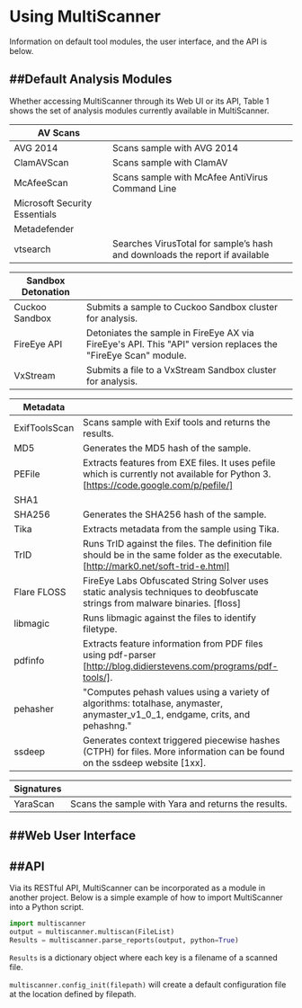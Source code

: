 Using MultiScanner
==================
Information on default tool modules, the user interface, and the API is below.

##Default Analysis Modules
----------------------
Whether accessing MultiScanner through its Web UI or its API, Table 1 shows the set of analysis modules currently available in MultiScanner.

| AV Scans |   |
| -------- | - |
| AVG 2014 | Scans sample with AVG 2014|
| ClamAVScan | Scans sample with ClamAV|
| McAfeeScan |	Scans sample with McAfee AntiVirus Command Line|
| Microsoft Security Essentials	| |
| Metadefender | |
| vtsearch | Searches VirusTotal for sample’s hash and downloads the report if available|

| Sandbox Detonation |   |
| ------------------ | - |
| Cuckoo Sandbox | Submits a sample to Cuckoo Sandbox cluster for analysis.|
| FireEye API | Detoniates the sample in FireEye AX via FireEye's API. This "API" version replaces the "FireEye Scan" module.|
| VxStream | Submits a file to a VxStream Sandbox cluster for analysis.|

| Metadata |   |
| -------- | - |
|ExifToolsScan | Scans sample with Exif tools and returns the results.|
|MD5 | Generates the MD5 hash of the sample.|
|PEFile | Extracts features from EXE files. It uses pefile which is currently not available for Python 3. [https://code.google.com/p/pefile/]|
|SHA1 | |
|SHA256 | Generates the SHA256 hash of the sample.|
|Tika | Extracts metadata from the sample using Tika.|
|TrID | Runs TrID against the files. The definition file should be in the same folder as the executable.   [http://mark0.net/soft-trid-e.html]|
|Flare FLOSS | FireEye Labs Obfuscated String Solver uses static analysis techniques to deobfuscate strings from malware binaries. [floss]|
|libmagic | Runs libmagic against the files to identify filetype.|
|pdfinfo | Extracts feature information from PDF files using pdf-parser [http://blog.didierstevens.com/programs/pdf-tools/].|
|pehasher | "Computes pehash values using a variety of algorithms: totalhase, anymaster, anymaster_v1_0_1, endgame, crits, and pehashng."|
|ssdeep | Generates context triggered piecewise hashes (CTPH) for files. More information can be found on the ssdeep website [1xx].|

| Signatures |   |
| ---------- | - |
| YaraScan | Scans the sample with Yara and returns the results.|

##Web User Interface
--------------------

##API
-----
Via its RESTful API, MultiScanner can be incorporated as a module in another project. Below is a simple example of how to import MultiScanner into a Python script.

``` python
import multiscanner
output = multiscanner.multiscan(FileList)
Results = multiscanner.parse_reports(output, python=True)
```

```Results``` is a dictionary object where each key is a filename of a scanned file.

```multiscanner.config_init(filepath)``` will create a default configuration file at
the location defined by filepath.